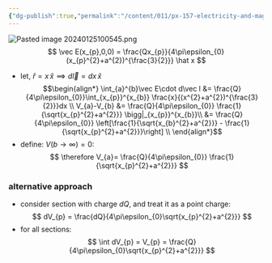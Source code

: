 ```yaml
---
{"dg-publish":true,"permalink":"/content/011/px-157-electricity-and-magnetism/px-157-b-electric-fields/ii-potentials/px-157-b8c-potential-of-a-ring-of-charges/","created":"2024-10-01T18:27:10.101+01:00","updated":"2024-11-26T20:08:31.457+00:00"}
---
```


![Pasted image 20240125100545.png](/img/user/pics/Pasted%20image%2020240125100545.png)
$$
\vec E(x_{p},0,0) = \frac{Qx_{p}}{4\pi\epsilon_{0}(x_{p}^{2}+a^{2})^{\frac{3}{2}}} \hat x
$$
- let, $\hat r = x\,\hat x \implies d\vec l = dx\,\hat x$ 
$$\begin{align*}
\int_{a}^{b}\vec E\cdot d\vec l &= \frac{Q}{4\pi\epsilon_{0}}\int_{x_{p}}^{x_{b}} \frac{x}{(x^{2}+a^{2})^{\frac{3}{2}}}dx \\
V_{a}-V_{b} &= \frac{Q}{4\pi\epsilon_{0}} \frac{1}{\sqrt{x_{p}^{2}+a^{2}}} \bigg|_{x_{p}}^{x_{b}}\\
	&= \frac{Q}{4\pi\epsilon_{0}} \left[\frac{1}{\sqrt{x_{b}^{2}+a^{2}}} - \frac{1}{\sqrt{x_{p}^{2}+a^{2}}}\right] \\
\end{align*}$$
- define: $V(b\to\infty)=0$:
$$
\therefore V_{a}= \frac{Q}{4\pi\epsilon_{0}} \frac{1}{\sqrt{x_{p}^{2}+a^{2}}}
$$
### alternative approach
- consider section with charge $dQ$, and treat it as a point charge:
$$
dV_{p} = \frac{dQ}{4\pi\epsilon_{0}\sqrt{x_{p}^{2}+a^{2}}}
$$
- for all sections:
$$
\int dV_{p} = V_{p} = \frac{Q}{4\pi\epsilon_{0}\sqrt{x_{p}^{2}+a^{2}}}
$$
